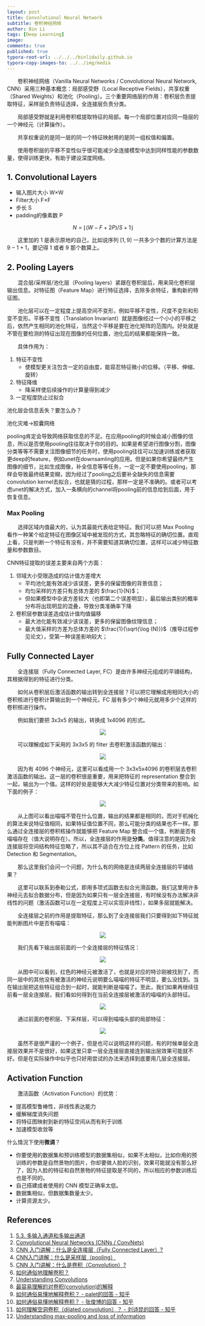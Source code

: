 ```yaml
---
layout: post
title: Convolutional Neural Network
subtitle: 卷积神经网络
author: Bin Li
tags: [Deep Learning]
image: 
comments: true
published: true
typora-root-url: ../../../binlidaily.github.io
typora-copy-images-to: ../../img/media
---
```


　　卷积神经网络（Vanilla Neural Networks / Convolutional Neural Network, CNN）采用三种基本概念：局部感受野（Local Receptive Fields），共享权重（Shared Weights）和池化（Pooling）。三个重要网络层的作用：卷积层负责提取特征，采样层负责特征选择，全连接层负责分类。

　　局部感受野就是利用卷积框提取特征的局部。每一个局部位置对应同一隐层的一个神经元（计算操作）。

　　共享权重说的是同一层的同一个特征映射用的是同一组权值和偏置。

　　使⽤卷积层的平移不变性似乎很可能减少全连接模型中达到同样性能的参数数量，使得训练更快，有助于建设深度网络。




## 1. Convolutional Layers
* 输入图片大小 W×W
* Filter大小 F×F
* 步长 S
* padding的像素数 P

$$N = \left\lfloor(W − F + 2P )/S+1 \right \rfloor$$

　　这里加的 1 是表示原地的自己，比如说序列 $[1, 9]$ 一共多少个数的计算方法是 $9 - 1 + 1$，要记得 1 或者 9 那个数算上。


## 2. Pooling Layers
　　混合层/采样层/池化层（Pooling layers）紧跟在卷积层后，用来简化卷积层输出信息。对特征图（Feature Map）进行特征选择，去除多余特征，重构新的特征图。

　　池化层可以在一定程度上提高空间不变形，例如平移不变性，尺度不变形和形变不变形。平移不变性（Translation Invariant）就是图像经过一个小小的平移之后，依然产生相同的池化特征，当然这个平移是要在池化矩阵的范围内。好处就是不管在要检测的特征出现在图像的任何位置，池化后的结果都能保持一致。

　　具体作用为：
1. 特征不变性
    * 使模型更关注包含一定的自由度，能容忍特征微小的位移。（平移、伸缩、旋转）
2. 特征降维
    * 降采样使后续操作的计算量得到减少
3. 一定程度防止过拟合

池化层会信息丢失？要怎么办？

池化灾难->胶囊网络

pooling肯定会导致网络获取信息的不足。在应用pooling的时候会减小图像的信息，所以是否使用pooling往往取决于你的目的。如果是希望进行图像分割，图像分类等等不需要关注图像细节的任务时，使用pooling往往可以加速训练或者获取更deep的feature，例如unet在downsamling的应用。但是如果你希望最终产生图像的细节，比如生成图像，补全信息等等任务，一定一定不要使用pooling，那样会导致最终结果变糊，因为经过了pooling之后要补全缺失的信息需要convolution kernel去拟合，也就是猜的过程，那样一定是不准确的。或者可以考虑unet的解决方式，加入一条横向的channel将pooling前的信息给到后面，用于恢复信息。


### Max Pooling
　　选择区域内值最大的，认为其最能代表给定特征。我们可以把 Max Pooling 看作一种某个给定特征在图像区域中被发现的方式，其忽略特征的确切位置。直观上看，只是判断一个特征有没有，并不需要知道其确切位置，这样可以减少特征数量和参数数目。

CNN特征提取的误差主要来自两个方面：

1. 邻域大小受限造成的估计值方差增大
    * 平均池化能有效减少该误差，更多的保留图像的背景信息；
    * 均匀采样的方差只有总体方差的 $\frac{1}{N}$；
    * 但如果模型中杂波方差较大（也即第二个误差明显），最后输出类别的概率分布将出现明显的混叠，导致分类准确率下降
2. 卷积层参数误差造成估计值均值偏移
    * 最大池化能有效减少该误差，更多的保留图像纹理信息；
    * 最大值采样的方差为总体方差的 $\frac{1}{\sqrt{\log (N)}}$（推导过程参见论文），受第一种误差影响较大；

## Fully Connected Layer
　　全连接层（Fully Connected Layer, FC）是由许多神经元组成的平铺结构，其根据得到的特征进行分类。

　　如何从卷积层后激活函数的输出转到全连接层？可以把它理解成用相同大小的卷积核进行卷积计算输出到一个神经元，FC 层有多少个神经元就用多少个这样的卷积核进行操作。

　　例如我们要把 3x3x5 的输出，转换成 1x4096 的形式。

<p align="center">
<img src="/img/media/15559854607020.jpg" width="">
</p>

　　可以理解成如下采用的 3x3x5 的 filter 去卷积激活函数的输出：

<p align="center">
<img src="/img/media/15559855009136.jpg" width="">
</p>

　　因为有 4096 个神经元，这里可以看成用一个 3x3x5x4096 的卷积层去卷积激活函数的输出。这一层的卷积很是重要，用来把特征的 representation 整合到一起，输出为一个值。这样的好处是能够大大减少特征位置对分类带来的影响。如下面的例子：

<p align="center">
<img src="/img/media/15559882225191.jpg" width="">
</p>

　　从上图可以看出喵喵不管在什么位置，输出的结果都是相同的，而对于机械化的算法来说特征值相同，如果特征值位置不同，那么可能分类的结果也不一样。那么通过全连接层的卷积核操作就能够把 Feature Map 整合成一个值，判断是否有喵喵存在（值大说明存在）。所以，全连接层的作用是**分类**。值得注意的是因为全连接层将空间结构特征忽略了，所以其不适合在方位上找 Pattern 的任务，比如 Detection 和 Segmentation。

　　那么这里我们会问一个问题，为什么有的网络是连续两层全连接层的平铺结果？

　　这里可以联系到泰勒公式，即用多项式函数去拟合光滑函数。我们这里用许多神经元去拟合数据分布，但是因为如果只有一层全连接层，有时候没有办法解决非线性的问题（激活函数可以在一定程度上可以实现非线性），如果多层就能解决。

　　全连接层之前的作用是提取特征，那么到了全连接层我们只要得到如下特征就能判断图片中是否有喵喵：

<p align="center">
<img src="/img/media/15559912454297.jpg" width="">
</p>

　　我们先看下输出层前面的一个全连接层的特征情况：

<p align="center">
<img src="/img/media/15559915410132.jpg" width="">
</p>

　　从图中可以看到，红色的神经元被激活了，也就是对应的特诊刚被找到了，而同一层中的其他没有被激活的神经元说明要么喵喵的特征不明显，要么没找到。当在输出层把这些特征组合到一起时，就能判断是喵喵了。至此，我们如果再继续往前看一层全连接层，我们看如何得到在当前全连接层被激活的喵喵的头部特征。

<p align="center">
<img src="/img/media/15559917593770.jpg" width="">
</p>

　　通过前面的卷积层、下采样层，可以得到喵喵头部的局部特征：

<p align="center">
<img src="/img/media/15559918008969.jpg" width="">
</p>

　　虽然不是很严谨的一个例子，但是也可以说明这样的问题，有的时候单层全连接层效果并不是很好，如果这里只拿一层全连接层直接连到输出层效果可能就不好。但是在实际操作中似乎也只好用尝试的办法来选择到底要用几层全连接层。

## Activation Function
　　激活函数（Activation Function）的优势：
* 提高模型鲁棒性，非线性表达能力
* 缓解梯度消失问题
* 将特征图映射到新的特征空间从而有利于训练
* 加速模型收敛等

什么情況下使用**微调**？

* 你要使用的数据集和预训练模型的数据集相似，如果不太相似，比如你用的预训练的参数是自然景物的图片，你却要做人脸的识别，效果可能就没有那么好了，因为人脸的特征和自然景物的特征提取是不同的，所以相应的参数训练后也是不同的。
* 自己搭建成者使用的 CNN 模型正确率太低。
* 数据集相似，但数据集数量太少。
* 计算资源太少。

## References
1. [5.3. 多输入通道和多输出通道](https://zh.d2l.ai/chapter_convolutional-neural-networks/channels.html)
2. [Convolutional Neural Networks (CNNs / ConvNets)](http://cs231n.github.io/convolutional-networks/)
3. [CNN 入门讲解：什么是全连接层（Fully Connected Layer）?](https://zhuanlan.zhihu.com/p/33841176)
4. [CNN入门讲解：什么是采样层（pooling）](https://zhuanlan.zhihu.com/p/32299939)
5. [CNN 入门讲解：什么是卷积（Convolution）?](https://zhuanlan.zhihu.com/p/30994790)
6. [如何通俗地理解卷积？](https://www.matongxue.com/madocs/32.html)
7. [Understanding Convolutions](http://colah.github.io/posts/2014-07-Understanding-Convolutions/#fnref2)
8. [最容易理解的对卷积(convolution)的解释](https://blog.csdn.net/bitcarmanlee/article/details/54729807)
9. [如何通俗易懂地解释卷积？ - palet的回答 - 知乎](https://www.zhihu.com/question/22298352/answer/637156871)
10. [如何通俗易懂地解释卷积？ - 张俊博的回答 - 知乎](https://www.zhihu.com/question/22298352/answer/34267457)
11. [如何理解空洞卷积（dilated convolution）？ - 刘诗昆的回答 - 知乎](https://www.zhihu.com/question/54149221/answer/323880412)
12. [Understanding max-pooling and loss of information](https://stats.stackexchange.com/questions/245365/understanding-max-pooling-and-loss-of-information)
